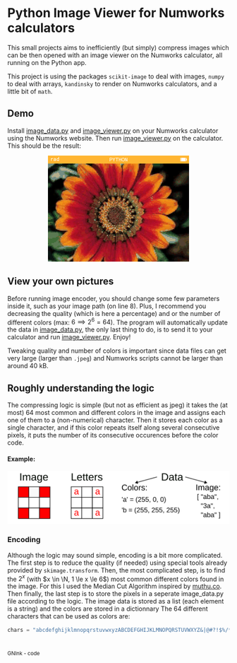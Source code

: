 # Python Image Viewer for Numworks calculators

This small projects aims to inefficiently (but simply) compress images which can be then opened with an image viewer on the Numworks calculator, all running on the Python app.

This project is using the packages `scikit-image` to deal with images, `numpy` to deal with arrays, `kandinsky` to render on Numworks calculators, and a little bit of `math`.

## Demo
Install [image_data.py](image_data.py) and [image_viewer.py](image_viewer.py) on your Numworks calculator using the Numworks website. Then run [image_viewer.py](image_viewer.py) on the calculator. This should be the result: 
<center><img src="./Media/Demo.png" alt="Demo picture: a flower"></center>

## View your own pictures
Before running image encoder, you should change some few parameters inside it, such as your image path (on line 8). Plus, I recommend you decreasing the quality (which is here a percentage) and or the number of different colors (max: $6 \implies 2^6 = 64$). The program will automatically update the data in [image_data.py](image_data.py), the only last thing to do, is to send it to your calculator and run [image_viewer.py](image_viewer.py). Enjoy!

Tweaking quality and number of colors is important since data files can get very large (larger than `.jpeg`) and Numworks scripts cannot be larger than around 40 kB.

## Roughly understanding the logic

The compressing logic is simple (but not as efficient as jpeg) it takes the (at most) 64 most common and different colors in the image and assigns each one of them to a (non-numerical) character. Then it stores each color as a single character, and if this color repeats itself along several consecutive pixels, it puts the number of its consecutive occurences before the color code.

#### Example:
<center><img src="./Media/diagram.svg" alt="Demo picture: a flower" height="120"></center>

### Encoding

Although the logic may sound simple, encoding is a bit more complicated. The first step is to reduce the quality (if needed) using special tools already provided by `skimage.transform`. Then, the most complicated step, is to find the $2^x$ (with $x \in \N, 1 \le x \le 6$) most common different colors found in the image. For this I used the Median Cut Algorithm inspired by [muthu.co](https://muthu.co/reducing-the-number-of-colors-of-an-image-using-median-cut-algorithm/). Then finally, the last step is to store the pixels in a seperate image_data.py file according to the logic. The image data is stored as a list (each element is a string) and the colors are stored in a dictionnary
The 64 different characters that can be used as colors are:
```Python
chars = "abcdefghijklmnopqrstuvwxyzABCDEFGHIJKLMNOPQRSTUVWXYZ&|@#?!$%/*=+"
```
<br>
<sub>GNInk - code</sub>

